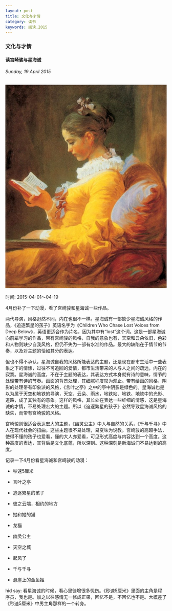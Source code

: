 ```yaml
---
layout: post
title: 文化与才情
category: 读书
keywords: 阅读,2015
---
```


### 文化与才情

#### 读宫崎骏与星海诚

###### Sunday, 19 April 2015

![读书女子](/../../assets/img/book/2015/reading.jpg)

时间: 2015-04-01～04-19

4月份补了一下动漫，看了宫崎骏和星海诚一些作品。

两代导演，风格迥然不同，内在也很不一样。星海诚有一部缺少星海诚风格的作品，《追逐繁星的孩子》英语名字为《Children Who Chase Lost Voices from Deep Below》，英语更适合作为片名，因为其中有“lost”这个词。这是一部星海诚向前辈学习的作品，带有宫崎骏的风格，自我的意象也有，天空和云朵依旧，色彩和人物则缺少自我风格，但仍不失为一部有水准的作品。最大的缺陷在于情节的节奏，以及对主题的恰如其分的表达。

但也不得不承认，星海诚自我的风格所能表达的主题，还是现在都市生活中一些表象之下的情愫，过往不可追回的爱情，都市生活带来的人与人之间的疏远，内在的寂寞。星海诚的高度，不在于主题的表达，其表达方式本身就有诗的意味，情节的处理带有诗的节奏。画面的背景处理，其细腻程度叹为观止。带有绘画的风格，阴影的处理带有印象派的风格，《言叶之亭》之中的亭中阴影是绿色的。星海诚也是以为属于天空和地铁的导演，天空、云朵、雨水，地铁站、地铁、地铁中的光影、道路，成了其独有的意象。这样的风格，其长处在表达一些纤细的情感，这是星海诚的才情，不易处理宏大的主题。所以《追逐繁星的孩子》必然导致星海诚风格的缺失，而带有宫崎骏的风格。

宫崎骏则很适合表达宏大的主题，《幽灵公主》中人与自然的关系，《千与千寻》中人在现代社会的扭曲。这些主题很不易处理，易变味为说教。宫崎骏的高超手法，使得不懂的孩子也爱看，懂的大人亦爱看，可见形式高度与内容达到一个高度。这种高度的表达，其背后是文化底蕴，所以深刻。这种深刻是新海诚们不易达到的高度。

记录一下4月份看星海诚和宫崎骏的动漫：

- 秒速5厘米
- 言叶之亭
- 追逐繁星的孩子
- 彼之云端，相约的地方
- 她和她的猫

- 龙猫
- 幽灵公主
- 天空之城
- 起风了
- 千与千寻
- 悬崖上的金鱼姬

hid say: 看星海诚的时候，看心里徒增很多忧伤。《秒速5厘米》里面的主角是程序员，我也是。加之以往感情无一修成正果，回忆不是，不回忆也不是。大概差了《秒速5厘米》中男主角那样的一个转身。
